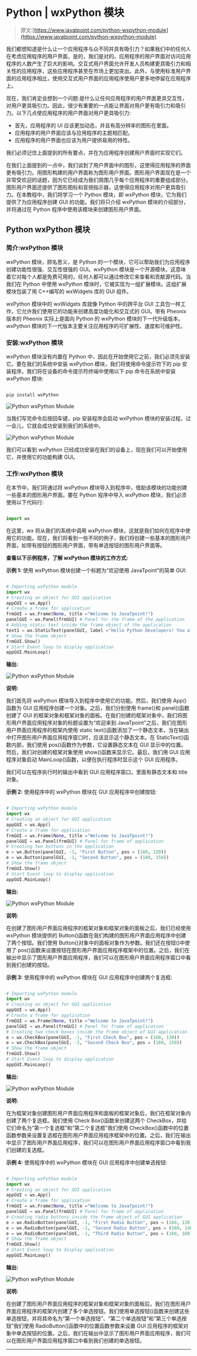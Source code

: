 # Python | wxPython 模块

> 原文:[https://www.javatpoint.com/python-wxpython-module](https://www.javatpoint.com/python-wxpython-module)

我们都想知道是什么让一个应用程序与众不同并具有吸引力？如果我们中的任何人在考虑应用程序的用户界面，是的，我们是对的。应用程序的用户界面对访问应用程序的人数产生了巨大的影响。交互式用户界面允许开发人员构建更具吸引力和相关性的应用程序，这些应用程序甚至在市场上更加突出。此外，与使用标准用户界面的应用程序相比，使用交互式用户界面的应用程序使用户更多地停留在应用程序上。

现在，我们肯定会想到一个问题:是什么让任何应用程序的用户界面更具交互性，对用户更具吸引力。因此，很少有重要的一点能让界面对用户更有吸引力和吸引力。以下几点使应用程序的用户界面对用户更具吸引力:

*   首先，应用程序的 UI 应该更加动态，并且有高分辨率的图形在里面。
*   应用程序的用户界面应该与应用程序的主题相匹配。
*   应用程序的用户界面也应该为用户提供易用的特性。

我们必须记住上面提到的所有要点，并在为应用程序创建用户界面时实现它们。

在我们上面提到的一点中，我们谈到了用户界面中的图形，这使得应用程序的界面更有吸引力。用图形构建的用户界面称为图形用户界面。图形用户界面现在是一个非常受欢迎的话题，因为它已经成为我们周围几乎每个应用程序的重要组成部分。图形用户界面还提供了图形图标和音频指示器，这使得应用程序对用户更具吸引力。在本教程中，我们将学习一个 Python 模块，即 wxPython 模块，它为我们提供了为应用程序创建 GUI 的功能。我们将只介绍 wxPython 模块的介绍部分，并将通过在 Python 程序中使用该模块来创建图形用户界面。

## Python wxPython 模块

### 简介:wxPython 模块

wxPython 模块，顾名思义，是 Python 的一个模块，它可以帮助我们为应用程序创建功能性很强、交互性很强的 GUI。wxPython 模块是一个开源模块，这意味着它对每个人都是免费可用的，任何人都可以通过修改它来查看和贡献源代码。当我们在 Python 中使用 wxPython 模块时，它被实现为一组扩展模块。这组扩展模块包装了用 C++编写的 wxWidgets 库的 GUI 组件。

wxPython 模块中的 wxWidgets 库就像 Python 中的跨平台 GUI 工具包一样工作，它允许我们使用它的功能来创建高度功能化和交互式的 GUI。带有 Pheonix 版本的 Pheonix 实际上是面向 Python 的 wxPython 模块的下一代升级版本。wxPython 模块的下一代版本主要关注应用程序的可扩展性、速度和可维护性。

### 安装:wxPython 模块

wxPython 模块没有内置在 Python 中，因此在开始使用它之前，我们必须先安装它。要在我们的系统中安装 wxPython 模块，我们将使用命令提示符下的 pip 安装程序。我们将在设备的命令提示符终端中使用以下 pip 命令在系统中安装 wxPython 模块:

```py

pip install wxPython

```

![Python wxPython Module](img/4d1cb45610cd29df890220eaf02faa64.png)

当我们写完命令后按回车键，pip 安装程序会启动 wxPython 模块的安装过程，过一会儿，它就会成功安装到我们的系统中。

![Python wxPython Module](img/9e63d8c21a0627da9a09264bd60d441f.png)

我们可以看到 wxPython 已经成功安装在我们的设备上，现在我们可以开始使用它，并使用它的功能构建 GUI。

### 工作:wxPython 模块

在本节中，我们将通过将 wxPython 模块导入到程序中，借助该模块的功能创建一些基本的图形用户界面。要在 Python 程序中导入 wxPython 模块，我们必须使用以下代码行:

```py

import wx

```

在这里，wx 将从我们的系统中调用 wxPython 模块，这就是我们如何在程序中使用它的功能。现在，我们将看到一些不同的例子，我们将创建一些基本的图形用户界面，如带有按钮的图形用户界面，带有单选按钮的图形用户界面等。

**查看以下示例程序，了解 wxPython 模块的工作方式:**

**示例 1:** 使用 wxPython 模块创建一个标题为“欢迎使用 JavaTpoint”的简单 GUI:

```py

# Importing wxPython module
import wx
# Creating an object for GUI application
appGUI = wx.App()
# Create a frame for application
frmGUI = wx.Frame(None, title ="Welcome to JavaTpoint!")
panelGUI = wx.Panel(frmGUI) # Panel for the frame of the application
# Adding static text inside the frame object of the application
text1 = wx.StaticText(panelGUI, label ="Hello Python Developers! You all are welcomed at JavaTpoint", pos = (120, 60))
# Show the frame object
frmGUI.Show()
# Start Event loop to display application
appGUI.MainLoop()

```

**输出:**

![Python wxPython Module](img/2f74a6848eaa485b755bac574f9eb449.png)

**说明:**

我们首先将 wxPython 模块导入到程序中使用它的功能。然后，我们使用 App()函数为 GUI 应用程序创建一个对象。之后，我们分别使用 frame()和 panel()函数创建了 GUI 的框架对象和框架对象的面板。在我们创建的框架对象中，我们将图形用户界面应用程序对象的标题设置为“欢迎来到 JavaTpoint”之后，我们在图形用户界面应用程序的框架内使用 static text()函数添加了一个静态文本，当在输出中打开图形用户界面应用程序窗口时，应该显示这个静态文本。在 StaticText()函数内部，我们使用 pos()函数作为参数，它设置静态文本在 GUI 显示中的位置。然后，我们对创建的框架对象使用 show()函数来显示它。最后，我们用 GUI 应用程序对象启动 MainLoop()函数，以便在执行程序时显示这个 GUI 应用程序。

我们可以在程序执行时的输出中看到 GUI 应用程序窗口，里面有静态文本和 title 对象。

**示例 2:** 使用程序中的 wxPython 模块在 GUI 应用程序中创建按钮:

```py

# Importing wxPython module
import wx
# Creating an object for GUI application
appGUI = wx.App()
# Create a frame for application
frmGUI = wx.Frame(None, title ="Welcome to JavaTpoint!")
panelGUI = wx.Panel(frmGUI) # Panel for frame of application
# Creating two buttons in the application
e = wx.Button(panelGUI, -1, "First Button", pos = (180, 120))
e = wx.Button(panelGUI, -1, "Second Button", pos = (180, 150))
# Show the frame object
frmGUI.Show()
# Start Event loop to display application
appGUI.MainLoop()

```

**输出:**

![Python wxPython Module](img/0235fbc8aac99fe232653ae7904a9da2.png)

**说明:**

在创建了图形用户界面应用程序的框架对象和框架对象的面板之后，我们已经使用 wxPython 模块提供的 Button()函数在我们构建的图形用户界面应用程序中创建了两个按钮。我们使用 Button()对象中的面板对象作为参数。我们还在按钮()中使用了 pos()函数来设置按钮在图形用户界面应用程序框架中的位置。之后，我们在输出中显示了图形用户界面应用程序，我们可以在图形用户界面应用程序窗口中看到我们创建的按钮。

**示例 3:** 使用程序中的 wxPython 模块在 GUI 应用程序中创建两个复选框:

```py

# Importing wxPython module
import wx
# Creating an object for GUI application
appGUI = wx.App()
# Create a frame for application
frmGUI = wx.Frame(None, title ="Welcome to JavaTpoint!")
panelGUI = wx.Panel(frmGUI) # Panel for frame of application
# Creating two check boxes inside the frame object of GUI application
e = wx.CheckBox(panelGUI, -1, "First Check Box", pos = (160, 130))
e = wx.CheckBox(panelGUI, -1, "Second Check Box", pos = (160, 150))
# Show the frame object
frmGUI.Show()
# Start Event loop to display application
appGUI.MainLoop()

```

**输出:**

![Python wxPython Module](img/dae7391bfd33b3b49120dc8cd5209f83.png)

**说明:**

在为框架对象创建图形用户界面应用程序和面板的框架对象后，我们在框架对象内创建了两个复选框。我们使用 Check Box()函数来创建这两个 CheckBox，并给它们命名为“第一个复选框”和“第二个复选框”我们使用 CheckBox()函数中的位置函数参数来设置复选框在图形用户界面应用程序框架中的位置。之后，我们在输出中显示了图形用户界面应用程序，我们可以在图形用户界面应用程序窗口中看到我们创建的复选框。

**示例 4:** 使用程序中的 wxPython 模块在 GUI 应用程序中创建单选按钮:

```py

# Importing wxPython module
import wx
# Creating an object for GUI application
appGUI = wx.App()
# Create a frame for application
frmGUI = wx.Frame(None, title ="Welcome to JavaTpoint!")
panelGUI = wx.Panel(frmGUI) # Panel for frame of application
# Creating radio buttons inside the frame object of GUI application
e = wx.RadioButton(panelGUI, -1, "First Radio Button", pos = (160, 120))
e = wx.RadioButton(panelGUI, -1, "Second Radio Button", pos = (160, 140))
e = wx.RadioButton(panelGUI, -1, "Third Radio Button", pos = (160, 160))
# Show the frame object
frmGUI.Show()
# Start Event loop to display application
appGUI.MainLoop()

```

**输出:**

![Python wxPython Module](img/d3a34dd89a963152ac6ed6b639cfbfee.png)

**说明:**

在创建了图形用户界面应用程序的框架对象和框架对象的面板后，我们在图形用户界面应用程序的框架内创建了多个单选按钮。我们使用单选按钮()函数来创建这些单选按钮，并将其命名为“第一个单选按钮”、“第二个单选按钮”和“第三个单选按钮”我们使用 RadioButton()函数中的位置函数参数来设置 GUI 应用程序的框架对象中单选按钮的位置。之后，我们在输出中显示了图形用户界面应用程序，我们可以在图形用户界面应用程序窗口中看到我们创建的单选按钮。

* * *
